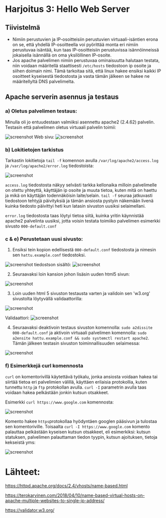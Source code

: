 # Harjoitus 3: Hello Web Server
## Tiivistelmä

- Nimiin perustuvien ja IP-osoitteisiin perustuvien virtuaali-isäntien erona on se, että yhdellä IP-osoitteella voi pyörittää monta eri nimiin perustuvaa isäntää, kun taas IP-osoitteisiin perustuvissa isännöinneissä jokaisella isännällä on oma yksilöllinen IP-osoite.
- Jos apache palvelimen nimiin perustuvaa ominaisuutta halutaan testata, niin voidaan määritellä staattisesti `/etc/hosts` tiedostoon ip osoite ja siihen doimain nimi. Tämä tarkoitaa sitä, että linux hakee ensiksi kaikki IP osoitteet kyseisestä tiedostosta ja vasta tämän jälkeen se hakee ne määritellyltä DNS palvelimelta.

## Apache serverin asennus ja testaus

### a) Oletus palvelimen testaus:

Minulla oli jo entuudestaan valmiiksi asennettu apache2 (2.4.62) palvelin. Testasin että palvelimen oletus virtuaali palvelin toimii: 

<img src="./screenshots/h4/2.png" alt="screenshot">
Web sivu:
<img src="./screenshots/h4/1.png" alt="screenshot">

### b) Lokitietojen tarkistus
Tarkastin lokitietoja `tail -f` komennon avulla `/var/log/apache2/access.log` ja `/var/log/apache2/error.log` tiedostoista:

<img src="./screenshots/h4/3.png" alt="screenshot">

`access.log` tiedostosta näkyy selvästi tarkka kellonaika milloin palvelimelle on otettu yhteyttä, käyttäjän ip osoite ja muuta tietoa, kuten mitä on haettu ja mikä on käyttäjän todennäköisin laite/selain. `tail -f` seuraa jatkuvasti tiedostoon tehtyjä päivityksiä ja tämän ansiosta pystyin näkemään livenä kuinka tiedosto päivittyi heti kun latasin sivuston uusiksi selaimellani.

`error.log` tiedostosta taas löytyi tietoa siitä, kuinka yritin käynnistää apache2 palvelinta uusiksi, jotta voisin testata toimiiko palvelimen esimerkki sivusto `000-default.conf`

### c & e) Perustetaan uusi sivusto:
1. Ensiksi tein kopion edellisestä `000-default.conf` tiedostosta ja nimesin sen `hattu.example.conf` tiedostoksi.
    
<img src="./screenshots/h4/5.png" alt="screenshot">
tiedostson sisältö:
<img src="./screenshots/h4/6.png" alt="screenshot">

2. Seuraavaksi loin kansion johon lisäsin uuden html5 sivun:
    
<img src="./screenshots/h4/7.png" alt="screenshot">

3. Loin uuden html 5 sivuston testausta varten ja validoin sen 'w3.org' sivustolta löytyvällä validaattorilla:

<img src="./screenshots/h4/8.png" alt="screenshot">

Validaattori:
<img src="./screenshots/h4/9.png" alt="screenshot">

4. Seuraavaksi deaktivoin testaus sivuston komennolla: `sudo a2dissite 000-default.conf` ja aktivoin virtuaali palvelimen komennolla: `sudo a2ensite hattu.example.conf && sudo systemctl restart apache2`. Tämän jälkeen testasin sivuston toiminnallisuuden selaimessa:

<img src="./screenshots/h4/10.png" alt="screenshot">

### f) Esimerkkejä curl komennosta

`curl` on komentorivillä käytettävä työkalu, jonka ansiosta voidaan hakea tai siirtää tietoa eri palvelimien välillä, käyttäen erilaisia protokollia, kuten tunnettu `http` ja `ftp` protokollan avulla. `curl -I` parametrin avulla taas voidaan hakea pelkästään jonkin kutsun otsakkeet.

Esimerkki `curl https://www.google.com` komennosta:

<img src="./screenshots/h4/11.png" alt="screenshot">

Komento hakee `https`protokollaa hyödyntäen googlen pääsivun ja tulostaa sen komentoriville. Toisaalta `curl -I https://www.google.com` komento palauttaa pelkästään kyseisen kutsun otsakkeet, eli esimerkiksi: kutsun statuksen, palvelimen palauttaman tiedon tyypin, kutsun ajoituksen, tietoja kekseistä yms:

<img src="./screenshots/h4/12.png" alt="screenshot">

# Lähteet:
https://httpd.apache.org/docs/2.4/vhosts/name-based.html

https://terokarvinen.com/2018/04/10/name-based-virtual-hosts-on-apache-multiple-websites-to-single-ip-address/

https://validator.w3.org/
